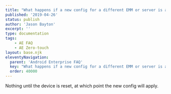 ```yaml
---
title: "What happens if a new config for a different EMM or server is applied to an enrolled device?"
published: '2019-04-26'
status: publish
author: 'Jason Bayton'
excerpt: ''
type: documentation
tags: 
    - AE FAQ
    - AE Zero-touch
layout: base.njk
eleventyNavigation:
  parent: 'Android Enterprise FAQ'
  key: "What happens if a new config for a different EMM or server is applied to an enrolled device?"
  order: 40000
--- 
```

Nothing until the device is reset, at which point the new config will apply.

